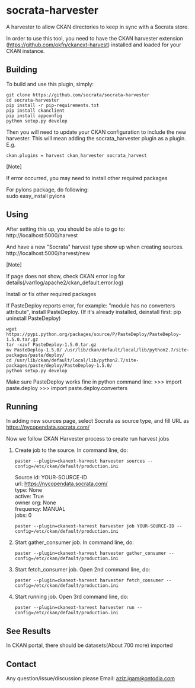 socrata-harvester
=================

A harvester to allow CKAN directories to keep in sync with a Socrata store.

In order to use this tool, you need to have the CKAN harvester extension (https://github.com/okfn/ckanext-harvest)
installed and loaded for your CKAN instance.


Building
------------

To build and use this plugin, simply:

    git clone https://github.com/socrata/socrata-harvester
    cd socrata-harvester
    pip install -r pip-requirements.txt
    pip install ckanclient
    pip install appconfig
    python setup.py develop

Then you will need to update your CKAN configuration to include the new harvester.  This will mean adding the
socrata_harvester plugin as a plugin.  E.g.

    ckan.plugins = harvest ckan_harvester socrata_harvest

[Note]

If error occurred, you may need to install other required packages

For pylons package, do following:   
    sudo easy_install pylons


Using
------------

After setting this up, you should be able to go to:
    http://localhost:5000/harvest

And have a new "Socrata" harvest type show up when creating sources.
    http://localhost:5000/harvest/new

[Note]

If page does not show, check CKAN error log for details(/var/log/apache2/ckan_default.error.log)

Install or fix other required packages

If PasteDeploy reports error, for example: "module has no converters attribute", install PasteDeploy. 
(If it's already installed, deinstall first: pip uninstall PasteDeploy)

    wget https://pypi.python.org/packages/source/P/PasteDeploy/PasteDeploy-1.5.0.tar.gz
    tar -xzvf PasteDeploy-1.5.0.tar.gz
    mv PasteDeploy-1.5.0/ /usr/lib/ckan/default/local/lib/python2.7/site-packages/paste/deploy/
    cd /usr/lib/ckan/default/local/lib/python2.7/site-packages/paste/deploy/PasteDeploy-1.5.0/
    python setup.py develop

Make sure PasteDeploy works fine in python command line:
    >>> import paste.deploy
    >>> import paste.deploy.converters


Running 
------------

In adding new sources page, select Socrata as source type, and fill URL as https://nycopendata.socrata.com/

Now we follow CKAN Harvester process to create run harvest jobs

1. Create job to the source. In command line, do:
    ```
    paster --plugin=ckanext-harvest harvester sources --config=/etc/ckan/default/production.ini
    ```
    Source id: YOUR-SOURCE-ID    
          url: https://nycopendata.socrata.com/    
         type: None    
       active: True    
    owner org: None    
    frequency: MANUAL    
         jobs: 0    
    
    ```
    paster --plugin=ckanext-harvest harvester job YOUR-SOURCE-ID --config=/etc/ckan/default/production.ini
    ```

2. Start gather_consumer job. In command line, do:
    ```
    paster --plugin=ckanext-harvest harvester gather_consumer --config=/etc/ckan/default/production.ini
    ```

3. Start fetch_consumer job. Open 2nd command line, do:
    ```
    paster --plugin=ckanext-harvest harvester fetch_consumer --config=/etc/ckan/default/production.ini
    ```

4. Start running job. Open 3rd command line, do:
    ```
    paster --plugin=ckanext-harvest harvester run --config=/etc/ckan/default/production.ini
    ```


See Results
------------

In CKAN portal, there should be datasets(About 700 more) imported


Contact
------------

Any question/issue/discussion please Email: aziz.igam@ontodia.com
